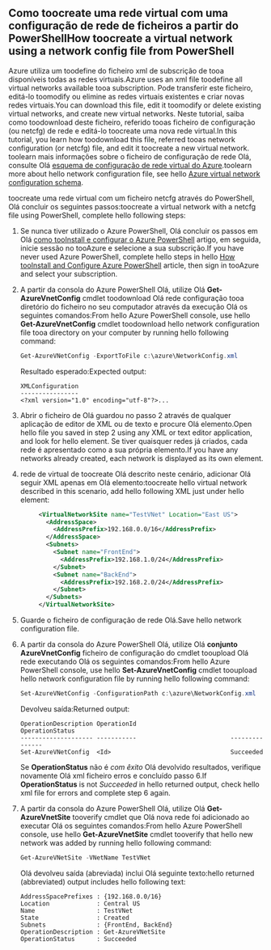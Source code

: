 ## <a name="how-toocreate-a-virtual-network-using-a-network-config-file-from-powershell"></a><span data-ttu-id="0a46d-101">Como toocreate uma rede virtual com uma configuração de rede de ficheiros a partir do PowerShell</span><span class="sxs-lookup"><span data-stu-id="0a46d-101">How toocreate a virtual network using a network config file from PowerShell</span></span>
<span data-ttu-id="0a46d-102">Azure utiliza um toodefine do ficheiro xml de subscrição de tooa disponíveis todas as redes virtuais.</span><span class="sxs-lookup"><span data-stu-id="0a46d-102">Azure uses an xml file toodefine all virtual networks available tooa subscription.</span></span> <span data-ttu-id="0a46d-103">Pode transferir este ficheiro, editá-lo toomodify ou elimine as redes virtuais existentes e criar novas redes virtuais.</span><span class="sxs-lookup"><span data-stu-id="0a46d-103">You can download this file, edit it toomodify or delete existing virtual networks, and create new virtual networks.</span></span> <span data-ttu-id="0a46d-104">Neste tutorial, saiba como toodownload deste ficheiro, referido tooas ficheiro de configuração (ou netcfg) de rede e editá-lo toocreate uma nova rede virtual.</span><span class="sxs-lookup"><span data-stu-id="0a46d-104">In this tutorial, you learn how toodownload this file, referred tooas network configuration (or netcfg) file, and edit it toocreate a new virtual network.</span></span> <span data-ttu-id="0a46d-105">toolearn mais informações sobre o ficheiro de configuração de rede Olá, consulte Olá [esquema de configuração de rede virtual do Azure](https://msdn.microsoft.com/library/azure/jj157100.aspx).</span><span class="sxs-lookup"><span data-stu-id="0a46d-105">toolearn more about hello network configuration file, see hello [Azure virtual network configuration schema](https://msdn.microsoft.com/library/azure/jj157100.aspx).</span></span>

<span data-ttu-id="0a46d-106">toocreate uma rede virtual com um ficheiro netcfg através do PowerShell, Olá concluir os seguintes passos:</span><span class="sxs-lookup"><span data-stu-id="0a46d-106">toocreate a virtual network with a netcfg file using PowerShell, complete hello following steps:</span></span>

1. <span data-ttu-id="0a46d-107">Se nunca tiver utilizado o Azure PowerShell, Olá concluir os passos em Olá [como tooInstall e configurar o Azure PowerShell](/powershell/azureps-cmdlets-docs) artigo, em seguida, inicie sessão no tooAzure e selecione a sua subscrição.</span><span class="sxs-lookup"><span data-stu-id="0a46d-107">If you have never used Azure PowerShell, complete hello steps in hello [How tooInstall and Configure Azure PowerShell](/powershell/azureps-cmdlets-docs) article, then sign in tooAzure and select your subscription.</span></span>
2. <span data-ttu-id="0a46d-108">A partir da consola do Azure PowerShell Olá, utilize Olá **Get-AzureVnetConfig** cmdlet toodownload Olá rede configuração tooa diretório do ficheiro no seu computador através da execução Olá os seguintes comandos:</span><span class="sxs-lookup"><span data-stu-id="0a46d-108">From hello Azure PowerShell console, use hello **Get-AzureVnetConfig** cmdlet toodownload hello network configuration file tooa directory on your computer by running hello following command:</span></span> 
   
   ```powershell
   Get-AzureVNetConfig -ExportToFile c:\azure\NetworkConfig.xml
   ```
   
   <span data-ttu-id="0a46d-109">Resultado esperado:</span><span class="sxs-lookup"><span data-stu-id="0a46d-109">Expected output:</span></span>
  
      ```
      XMLConfiguration                                                                                                     
      ----------------                                                                                                     
      <?xml version="1.0" encoding="utf-8"?>...
      ```

3. <span data-ttu-id="0a46d-110">Abrir o ficheiro de Olá guardou no passo 2 através de qualquer aplicação de editor de XML ou de texto e procure Olá  **<VirtualNetworkSites>**  elemento.</span><span class="sxs-lookup"><span data-stu-id="0a46d-110">Open hello file you saved in step 2 using any XML or text editor application, and look for hello **<VirtualNetworkSites>** element.</span></span> <span data-ttu-id="0a46d-111">Se tiver quaisquer redes já criados, cada rede é apresentado como a sua própria  **<VirtualNetworkSite>**  elemento.</span><span class="sxs-lookup"><span data-stu-id="0a46d-111">If you have any networks already created, each network is displayed as its own **<VirtualNetworkSite>** element.</span></span>
4. <span data-ttu-id="0a46d-112">rede de virtual de toocreate Olá descrito neste cenário, adicionar Olá seguir XML apenas em Olá  **<VirtualNetworkSites>**  elemento:</span><span class="sxs-lookup"><span data-stu-id="0a46d-112">toocreate hello virtual network described in this scenario, add hello following XML just under hello **<VirtualNetworkSites>** element:</span></span>

   ```xml
        <VirtualNetworkSite name="TestVNet" Location="East US">
          <AddressSpace>
            <AddressPrefix>192.168.0.0/16</AddressPrefix>
          </AddressSpace>
          <Subnets>
            <Subnet name="FrontEnd">
              <AddressPrefix>192.168.1.0/24</AddressPrefix>
            </Subnet>
            <Subnet name="BackEnd">
              <AddressPrefix>192.168.2.0/24</AddressPrefix>
            </Subnet>
          </Subnets>
        </VirtualNetworkSite>
   ```
   
5. <span data-ttu-id="0a46d-113">Guarde o ficheiro de configuração de rede Olá.</span><span class="sxs-lookup"><span data-stu-id="0a46d-113">Save hello network configuration file.</span></span>
6. <span data-ttu-id="0a46d-114">A partir da consola do Azure PowerShell Olá, utilize Olá **conjunto AzureVnetConfig** ficheiro de configuração do cmdlet tooupload Olá rede executando Olá os seguintes comandos:</span><span class="sxs-lookup"><span data-stu-id="0a46d-114">From hello Azure PowerShell console, use hello **Set-AzureVnetConfig** cmdlet tooupload hello network configuration file by running hello following command:</span></span> 
   
   ```powershell
   Set-AzureVNetConfig -ConfigurationPath c:\azure\NetworkConfig.xml
   ```
   
   <span data-ttu-id="0a46d-115">Devolveu saída:</span><span class="sxs-lookup"><span data-stu-id="0a46d-115">Returned output:</span></span>
   
      ```
      OperationDescription OperationId                          OperationStatus
      -------------------- -----------                          ---------------
      Set-AzureVNetConfig  <Id>                                 Succeeded 
      ```
   
   <span data-ttu-id="0a46d-116">Se **OperationStatus** não é *com êxito* Olá devolvido resultados, verifique novamente Olá xml ficheiro erros e concluído passo 6.</span><span class="sxs-lookup"><span data-stu-id="0a46d-116">If **OperationStatus** is not *Succeeded* in hello returned output, check hello xml file for errors and complete step 6 again.</span></span>

7. <span data-ttu-id="0a46d-117">A partir da consola do Azure PowerShell Olá, utilize Olá **Get-AzureVnetSite** tooverify cmdlet que Olá nova rede foi adicionado ao executar Olá os seguintes comandos:</span><span class="sxs-lookup"><span data-stu-id="0a46d-117">From hello Azure PowerShell console, use hello **Get-AzureVnetSite** cmdlet tooverify that hello new network was added by running hello following command:</span></span> 

   ```powershell
   Get-AzureVNetSite -VNetName TestVNet
   ```
   
   <span data-ttu-id="0a46d-118">Olá devolveu saída (abreviada) inclui Olá seguinte texto:</span><span class="sxs-lookup"><span data-stu-id="0a46d-118">hello returned (abbreviated) output includes hello following text:</span></span>
  
      ```
      AddressSpacePrefixes : {192.168.0.0/16}
      Location             : Central US
      Name                 : TestVNet
      State                : Created
      Subnets              : {FrontEnd, BackEnd}
      OperationDescription : Get-AzureVNetSite
      OperationStatus      : Succeeded
      ```
